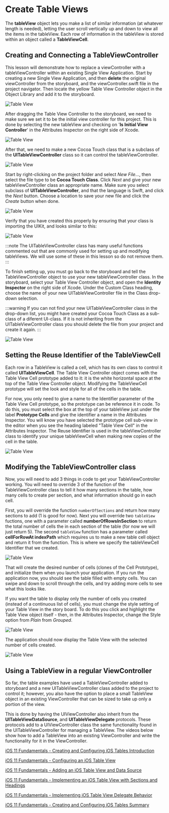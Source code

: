 # Create Table Views

The **tableView** object lets you make a list of similar information (at whatever length is needed), letting the user scroll vertically up and down to view all the items in the tableView.  Each row of information in the tableView is stored within an object called a **TableViewCell**.  

## Creating and Connecting a TableViewController

This lesson will demonstrate how to replace a viewController with a tableViewController within an existing Single View Application.  Start by creating a new Single View Application, and then **delete** the original viewController from the storyboard, and the viewController.swift file in the project navigator.  Then locate the yellow Table View Controller object in the Object Library and add it to the storyboard.

![Table View](/F2020/assets/img/TableViews_01.png)

After dragging the Table View Controller to the storyboard, we need to make sure we set it to be the initial view controller for this project.  This is done by selecting the new tableView and checking on '**Is Initial View Controller**' in the Attributes Inspector on the right side of Xcode.

![Table View](/F2020/assets/img/TableViews_02.png)

After that, we need to make a new Cocoa Touch class that is a subclass of the **UITableViewController** class so it can control the tableViewController.

![Table View](/F2020/assets/img/TableViews_03.png)

Start by right-clicking on the project folder and select *New File...*, then select the file type to be **Cocoa Touch Class**.  Click *Next* and give your new tableViewController class an appropriate name.  Make sure you select subclass of **UITableViewController**, and that the language is Swift, and click the *Next* button.  Choose a location to save your new file and click the *Create* button when done.

![Table View](/F2020/assets/img/TableViews_04.png)

Verify that you have created this properly by ensuring that your class is importing the UIKit, and looks similar to this:

![Table View](/F2020/assets/img/TableViews_05.png)

:::note
    The UITableViewController class has many useful functions commented out that are commonly used for setting up and modifying tableViews.  We will use some of these in this lesson so do not remove them.
:::

To finish setting up, you must go back to the storyboard and tell the TableViewController object to use your new tableViewController class.  In the storyboard, select your Table View Controller object, and open the **Identity Inspector** on the right side of Xcode.  Under the Custom Class heading, choose the name of your new UITableViewController file in the Class drop-down selection.

:::warning
    If you can not find your new UITableViewController class in the drop-down list, you might have created your Cocoa Touch Class as a sub-class of a diferent UI-class.  If it is not inheriting from the UITableViewController class you should delete the file from your project and create it again.
:::

![Table View](/F2020/assets/img/TableViews_06.png)

## Setting the Reuse Identifier of the TableViewCell

Each row in a TableView is called a cell, which has its own class to control it called **UITableViewCell**.  The Table View Controller object  comes with the Table View Cell prototype added to it: it is the white horizontal space at the top of the Table View Controller object.  Modifying the TableViewCell prototype will set the look and style for all of the cells in the table.

For now, you only need to give a name to the Identifier parameter of the Table View Cell prototype, so the prototype can be reference it in code.  To do this, you must select the box at the top of your tableView just under the label **Prototype Cells** and give the identifier a name in the Attributes Inspector.  You will know you have selected the prototype cell sub-view in the editor when you see the heading labeled "Table View Cell" in the Attributes Inspector.  The Reuse Identifier is used in the tableViewController class to identify your unique tableViewCell when making new copies of the cell in the table.

![Table View](/F2020/assets/img/TableViews_07.png)

## Modifying the TableViewController class

Now, you will need to add 3 things in code to get your TableViewController working.  You will need to override 3 of the function of the TableViewController class to tell it how many sections in the table, how many cells to create per section, and what information should go in each cell.

First, you will override the function `numberOfSections` and return how many sections to add (1 is good for now).  Next you will override two `tableView` fuctions, one with a parameter called **numberOfRowsInSection** to return the total number of cells the in each section of the table (for now we will just return 5).  The second `tableView` function has a parameter called **cellForRowAt indexPath** which requires us to make a new table cell object and return it from the function.  This is where we specify the tableViewCell Identifier that we created.

![Table View](/F2020/assets/img/TableViews_08.png)

That will create the desired number of cells (clones of the Cell Prototype), and initialize them when you launch your application. If you run the application now, you should see the table filled with empty cells.  You can swipe and down to scroll through the cells, and try adding more cells to see what this looks like.

If you want the table to display only the number of cells you created (instead of a continuous list of cells), you must change the style setting of your Table View in the story board.  To do this you click and highlight the Table View object itself - then, in the Attributes Inspector, change the Style option from *Plain* from *Grouped*.

![Table View](/F2020/assets/img/TableViews_09.png)

The application should now display the Table View with the selected number of cells created.

![Table View](/F2020/assets/img/TableViews_10.png)

## Using a TableView in a regular ViewController

So far, the table examples have used a TableViewController added to storyboard and a new UITableViewController class added to the project to control it; however, you also have the option to place a small TableView object in an existing ViewController that can be sized to take up only a portion of the view.

This is done by having the UIViewController also inherit from the **UITableViewDataSource**, and **UITableViewDelegate** protocols. These protocols add to a UIViewController class the same functionality found in the UITableViewController for managing a TableView.  The videos below show how to add a TableView into an existing ViewController and write the functionality for it in the ViewController.

[iOS 11 Fundamentals - Creating and Configuring iOS Tables Introduction <Badge text="Pluralsight"/>](https://app.pluralsight.com/course-player?clipId=556e28c8-6545-42c5-8809-b81e26bae7fd)

[iOS 11 Fundamentals - Configuring an iOS Table View <Badge text="Pluralsight"/>](https://app.pluralsight.com/course-player?clipId=11cae57b-9d2c-4948-976b-b97b4fa8ccae)

[iOS 11 Fundamentals - Adding an iOS Table View and Data Source <Badge text="Pluralsight"/>](https://app.pluralsight.com/course-player?clipId=23f2368d-9445-466d-91c1-325bcc8294db)

[iOS 11 Fundamentals - Implementing an iOS Table View with Sections and Headings <Badge text="Pluralsight"/>](https://app.pluralsight.com/course-player?clipId=4e621425-a81a-4a79-b18c-8765f474411f)

[iOS 11 Fundamentals - Implementing iOS Table View Delegate Behavior <Badge text="Pluralsight"/>](https://app.pluralsight.com/course-player?clipId=d8d12602-ba30-4b09-9920-af887475b452)

[iOS 11 Fundamentals - Creating and Configuring iOS Tables Summary <Badge text="Pluralsight"/>](https://app.pluralsight.com/course-player?clipId=f70bb870-0fd3-44ef-bd97-5de8ebde4e30)
